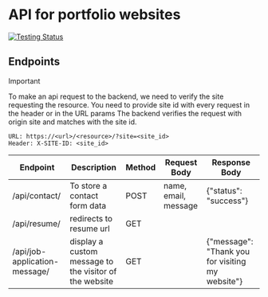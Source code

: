 # API for portfolio websites

[![Testing Status](https://github.com/saipraveenkondapalli/django-apis/actions/workflows/django.yml/badge.svg)](https://github.com/saipraveenkondapalli/django-apis/actions/workflows/django.yml/badge.svg)

## Endpoints

>[!IMPORTANT]
> To make an api request to the backend, we need to verify the site requesting the resource. You need to provide site id with every request in the header or in the URL params
> The backend verifies the request with origin site and matches with the site id. 

```
URL: https://<url>/<resource>/?site=<site_id>
Header: X-SITE-ID: <site_id>
```



| Endpoint                      | Description                                            | Method | Request Body         | Response Body                                    |
|-------------------------------|--------------------------------------------------------|--------|----------------------|--------------------------------------------------|
| /api/contact/                 | To store a contact form data                           | POST   | name, email, message | {"status": "success"}                            |
| /api/resume/                  | redirects to resume url                                | GET    |                      |                                                  | 
| /api/job-application-message/ | display a custom message to the visitor of the website | GET    |                      | {"message": "Thank you for visiting my website"} |

